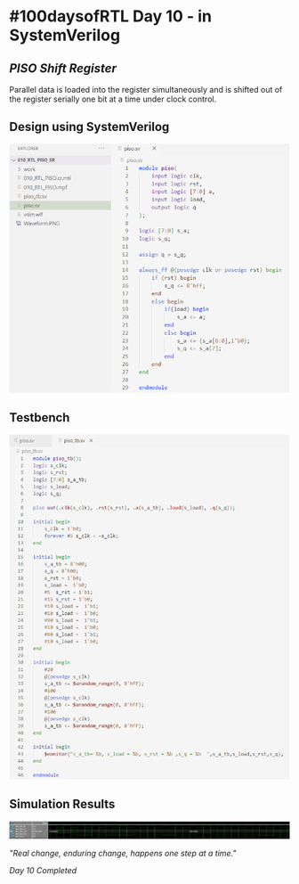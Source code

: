 # #100daysofRTL Day 10 -   in SystemVerilog
## _PISO Shift Register_

Parallel data is loaded into the register simultaneously and is shifted out of the register serially one bit at a time under clock control.
## Design using SystemVerilog

<p align="center">
   <img alt="pisocode" title="piso" src="https://raw.githubusercontent.com/Marcotronics/100daysofRTL/main/010_RTL_PISO_SR/images/piso_code.PNG" width="550">
</p>

## Testbench

<p align="center">
   <img alt="piso_tb" title="piso" src="https://raw.githubusercontent.com/Marcotronics/100daysofRTL/main/010_RTL_PISO_SR/images/piso_tb.PNG" width="750">
</p>

## Simulation Results

<p align="center">
   <img alt="waveformpiso" title="piso" src="https://raw.githubusercontent.com/Marcotronics/100daysofRTL/main/010_RTL_PISO_SR/images/Waveform.PNG" width="1250">
</p>

_"Real change, enduring change, happens one step at a time."_

*Day 10 Completed*

